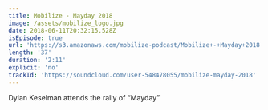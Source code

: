 ```yaml
---
title: Mobilize - Mayday 2018
image: /assets/mobilize_logo.jpg
date: 2018-06-11T20:32:15.528Z
isEpisode: true
url: 'https://s3.amazonaws.com/mobilize-podcast/Mobilize+-+Mayday+2018.wav'
length: '37'
duration: '2:11'
explicit: 'no'
trackId: 'https://soundcloud.com/user-548478055/mobilize-mayday-2018'
---
```

Dylan Keselman attends the rally of “Mayday”
